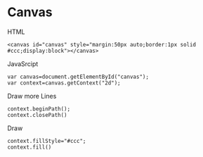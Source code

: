 # Canvas
HTML

    <canvas id="canvas" style="margin:50px auto;border:1px solid #ccc;display:block"></canvas>

JavaSrcipt

    var canvas=document.getElementById("canvas");
    var context=canvas.getContext("2d");

Draw more Lines

    context.beginPath();
    context.closePath()

Draw 

    context.fillStyle="#ccc";
    context.fill()
